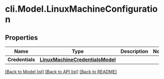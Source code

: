 # cli.Model.LinuxMachineConfiguration

## Properties

Name | Type | Description | Notes
------------ | ------------- | ------------- | -------------
**Credentials** | [**LinuxMachineCredentialsModel**](LinuxMachineCredentialsModel.md) |  | 

[[Back to Model list]](../README.md#documentation-for-models) [[Back to API list]](../README.md#documentation-for-api-endpoints) [[Back to README]](../README.md)

